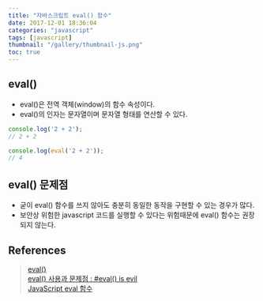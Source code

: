 ```yaml
---
title: "자바스크립트 eval() 함수"
date: 2017-12-01 18:36:04
categories: "javascript"
tags: [javascript]
thumbnail: "/gallery/thumbnail-js.png"
toc: true
---
```


## eval()
* eval()은 전역 객체(window)의 함수 속성이다.
* eval()의 인자는 문자열이며 문자열 형태를 연산할 수 있다.

<!-- more -->

```javascript
console.log('2 + 2');
// 2 + 2

console.log(eval('2 + 2'));
// 4
```

## eval() 문제점
* 굳이 eval() 함수를 쓰지 않아도 충분히 동일한 동작을 구현할 수 있는 경우가 많다.
* 보안상 위험한 javascript 코드를 실행할 수 있다는 위험때문에 eval() 함수는 권장되지 않는다. 

## References
> [eval()](https://developer.mozilla.org/ko/docs/Web/JavaScript/Reference/Global_Objects/eval)  
> [eval() 사용과 문제점 : #eval() is evil](https://webclub.tistory.com/512)  
> [JavaScript eval 함수](https://programmingsummaries.tistory.com/179)
